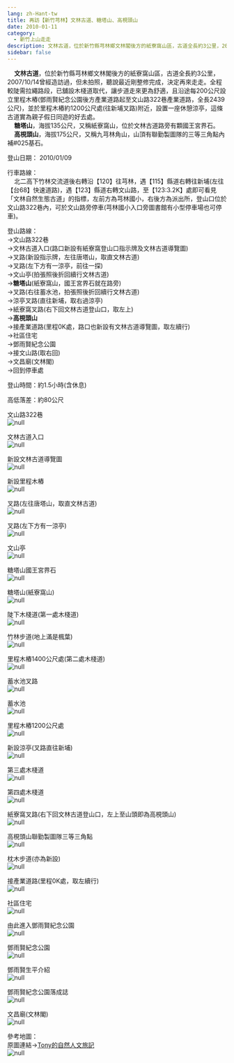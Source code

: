 ```yaml
---
lang: zh-Hant-tw
title: 再訪【新竹芎林】文林古道、糖塔山、高梘頭山
date: 2010-01-11
category: 
  - 新竹上山走走
description: 文林古道，位於新竹縣芎林鄉文林閣後方的紙寮窩山區，古道全長約3公里，2007/10/14曾經造訪過，但未拍照，聽說最近剛整修完成，決定再來走走。全程較陡需拉繩路段，已舖設木棧道取代，讓步道走來更為舒適，且沿途每200公尺設立里程木樁(鄧雨賢紀念公園後方產業道路起至文山路322巷產業道路，全長2439公尺)，並於里程木樁約1200公尺處(往新埔叉路)附近，設置一座休憩涼亭，這條古道實為親子假日同遊的好去處。 糖塔山，海拔135公尺，又稱紙寮窩山，位於文林古道路旁有顆國王宮界石。 高梘頭山，海拔175公尺，又稱九芎林角山，山頂有聯勤製圖隊的三等三角點內補#025基石。
sidebar: false
---
```


    **文林古道**，位於新竹縣芎林鄉文林閣後方的紙寮窩山區，古道全長約3公里，2007/10/14曾經造訪過，但未拍照，聽說最近剛整修完成，決定再來走走。全程較陡需拉繩路段，已舖設木棧道取代，讓步道走來更為舒適，且沿途每200公尺設立里程木樁(鄧雨賢紀念公園後方產業道路起至文山路322巷產業道路，全長2439公尺)，並於里程木樁約1200公尺處(往新埔叉路)附近，設置一座休憩涼亭，這條古道實為親子假日同遊的好去處。  
    **糖塔山**，海拔135公尺，又稱紙寮窩山，位於文林古道路旁有顆國王宮界石。  
    **高梘頭山**，海拔175公尺，又稱九芎林角山，山頂有聯勤製圖隊的三等三角點內補#025基石。

登山日期： 2010/01/09

行車路線：  
    北二高下竹林交流道後右轉沿【120】往芎林，遇【115】縣道右轉往新埔(左往【台68】快速道路)，遇【123】縣道右轉文山路，至【123:3.2K】處即可看見「文林自然生態古道」的指標，左前方為芎林國小，右後方為派出所，登山口位於文山路322巷內，可於文山路旁停車(芎林國小入口旁圖書館有小型停車場也可停車)。

登山路線：  
→文山路322巷  
→文林古道入口(路口新設有紙寮窩登山口指示牌及文林古道導覽圖)  
→叉路(新設指示牌，左往唐塔山，取直文林古道)  
→叉路(左下方有一涼亭，前往一探)  
→文山亭(拍張照後折回續行文林古道)  
→**糖塔山**(紙寮窩山，國王宮界石就在路旁)  
→叉路(右往蓄水池，拍張照後折回續行文林古道)  
→涼亭叉路(直往新埔，取右過涼亭)  
→紙寮窩叉路(右下回文林古道登山口，取左上)  
→**高梘頭山**  
→接產業道路(里程0K處，路口也新設有文林古道導覽圖，取左續行)  
→社區住宅  
→鄧雨賢紀念公園  
→接文山路(取右回)  
→文昌廟(文林閣)  
→回到停車處

登山時間：約1.5小時(含休息)

高低落差：約80公尺

文山路322巷  
![null](image/143156095_l.jpg)

文林古道入口  
![null](image/143156103_l.jpg)

新設文林古道導覽圖  
![null](image/143156108_l.jpg)

新設里程木樁  
![null](image/143156115_l.jpg)

叉路(左往唐塔山，取直文林古道)  
![null](image/143156123_l.jpg)

叉路(左下方有一涼亭)  
![null](image/143156145_l.jpg)

文山亭  
![null](image/143156131_l.jpg)

糖塔山國王宮界石  
![null](image/143156150_l.jpg)

糖塔山(紙寮窩山)  
![null](image/143156209_l.jpg)

陡下木棧道(第一處木棧道)  
![null](image/143156212_l.jpg)

竹林步道(地上滿是楓葉)  
![null](image/143156219_l.jpg)

里程木樁1400公尺處(第二處木棧道)  
![null](image/143156223_l.jpg)

蓄水池叉路  
![null](image/143156230_l.jpg)

蓄水池  
![null](image/143156225_l.jpg)

里程木樁1200公尺處  
![null](image/143156309_l.jpg)

新設涼亭(叉路直往新埔)  
![null](image/143156313_l.jpg)

第三處木棧道  
![null](image/143156320_l.jpg)

第四處木棧道  
![null](image/143156326_l.jpg)

紙寮窩叉路(右下回文林古道登山口，左上至山頭即為高梘頭山)  
![null](image/143156331_l.jpg)

高梘頭山聯勤製圖隊三等三角點  
![null](image/143156548_l.jpg)

枕木步道(亦為新設)  
![null](image/143156432_l.jpg)

接產業道路(里程0K處，取左續行)  
![null](image/143156441_l.jpg)

社區住宅  
![null](image/143156448_l.jpg)

由此進入鄧雨賢紀念公園  
![null](image/143156451_l.jpg)

鄧雨賢紀念公園  
![null](image/143156456_l.jpg)

鄧雨賢生平介紹  
![null](image/143156462_l.jpg)

鄧雨賢紀念公園落成誌  
![null](image/143156469_l.jpg)

文昌廟(文林閣)  
![null](image/143156091_l.jpg)

參考地圖：  
原圖連結→[Tony的自然人文旅記](http://www.tonyhuang39.com/tony0433/tony0433.html)  
![null](image/143156573_l.jpg)